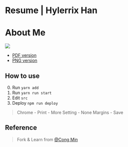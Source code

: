 # Resume | Hylerrix Han

# About Me

![](http://qiniu.ningo.cloud/resume.png)

* [PDF version](http://qiniu.ningo.cloud/resume.pdf)
* [PNG version](http://qiniu.ningo.cloud/resume.png)

## How to use

0. Run `yarn add`
1. Run `yarn run start`
2. Edit `src`
3. Deploy `npm run deploy`

> Chrome - Print - More Setting - None Margins - Save

## Reference

> Fork & Learn from [@Cong Min](https://congm.in)
